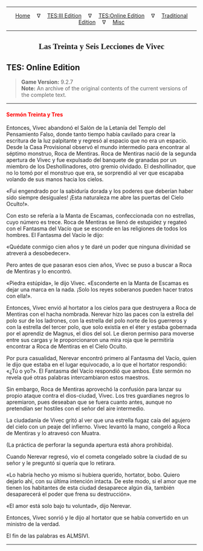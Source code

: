 
---

<!-- Jekyll Page Links -->

<center>
<a href="../../../../index.html">Home</a>
&emsp;&nabla;&emsp;
<a href="../../../index-tes3.html">TES:III Edition</a>
&emsp;&nabla;&emsp;
<a href="../../../index-teso.html">TES:Online Edition</a>
&emsp;&nabla;&emsp;
<a href="../../../index-traditional.html">Traditional Edition</a>
&emsp;&nabla;&emsp;
<a href="../../../index-misc.html">Misc</a>
</center>

<!-- Markdown Body Below: -->

---

<center>
<h2><span style="font-family:Georgia">Las Treinta y Seis Lecciones de Vivec</span></h2>
</center>

## TES: Online Edition

> __Game Version:__ 9.2.7\
> __Note:__ An archive of the original contents of the current versions of the complete text.

---

#### <span style="color:red">Sermón Treinta y Tres</span>

Entonces, Vivec abandonó el Salón de la Letanía del Templo del Pensamiento Falso, donde tanto tiempo había cavilado para crear la escritura de la luz palpitante y regresó al espacio que no era un espacio. Desde la Casa Provisional observó el mundo intermedio para encontrar al séptimo monstruo, Roca de Mentiras.
Roca de Mentiras nació de la segunda apertura de Vivec y fue expulsado del banquete de granadas por un miembro de los Deshollinadores, otro gremio olvidado. El deshollinador, que no lo tomó por el monstruo que era, se sorprendió al ver que escapaba volando de sus manos hacia los cielos.

«Fui engendrado por la sabiduría dorada y los poderes que deberían haber sido siempre desiguales! ¡Esta naturaleza me abre las puertas del Cielo Oculto!».

Con esto se refería a la Manta de Escamas, confeccionada con no estrellas, cuyo número es trece. Roca de Mentiras se llenó de estupidez y regateó con el Fantasma del Vacío que se esconde en las religiones de todos los hombres. El Fantasma del Vacío le dijo:

«Quédate conmigo cien años y te daré un poder que ninguna divinidad se atreverá a desobedecer».

Pero antes de que pasaran esos cien años, Vivec se puso a buscar a Roca de Mentiras y lo encontró.

«Piedra estúpida», le dijo Vivec. «Esconderte en la Manta de Escamas es dejar una marca en la nada. ¡Solo los reyes soberanos pueden hacer tratos con ella!».

Entonces, Vivec envió al hortator a los cielos para que destruyera a Roca de Mentiras con el hacha nombrada. Nerevar hizo las paces con la estrella del polo sur de los ladrones, con la estrella del polo norte de los guerreros y con la estrella del tercer polo, que solo existía en el éter y estaba gobernada por el aprendiz de Magnus, el dios del sol. Le dieron permiso para moverse entre sus cargas y le proporcionaron una mira roja que le permitiría encontrar a Roca de Mentiras en el Cielo Oculto.

Por pura casualidad, Nerevar encontró primero al Fantasma del Vacío, quien le dijo que estaba en el lugar equivocado, a lo que el hortator respondió: «¿Tú o yo?». El Fantasma del Vacío respondió que ambos. Este sermón no revela qué otras palabras intercambiaron estos maestros.

Sin embargo, Roca de Mentiras aprovechó la confusión para lanzar su propio ataque contra el dios-ciudad, Vivec. Los tres guardianes negros lo apremiaron, pues deseaban que se fuera cuanto antes, aunque no pretendían ser hostiles con el señor del aire intermedio.

La ciudadanía de Vivec gritó al ver que una estrella fugaz caía del agujero del cielo con un peaje del infierno. Vivec levantó la mano, congeló a Roca de Mentiras y lo atravesó con Muatra.

(La práctica de perforar la segunda apertura está ahora prohibida).

Cuando Nerevar regresó, vio el cometa congelado sobre la ciudad de su señor y le preguntó si quería que lo retirara.

«Lo habría hecho yo mismo si hubiera querido, hortator, bobo. Quiero dejarlo ahí, con su última intención intacta. De este modo, si el amor que me tienen los habitantes de esta ciudad desaparece algún día, también desaparecerá el poder que frena su destrucción».

«El amor está solo bajo tu voluntad», dijo Nerevar.

Entonces, Vivec sonrió y le dijo al hortator que se había convertido en un ministro de la verdad.

El fin de las palabras es ALMSIVI.

---
